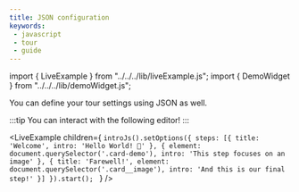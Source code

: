 ```yaml
---
title: JSON configuration
keywords:
 - javascript
 - tour
 - guide
---
```


import { LiveExample } from "../../../lib/liveExample.js";
import { DemoWidget } from "../../../lib/demoWidget.js";

You can define your tour settings using JSON as well.

:::tip
You can interact with the following editor!
:::


<LiveExample children={
`introJs().setOptions({
  steps: [{
    title: 'Welcome',
    intro: 'Hello World! 👋'
  },
  {
    element: document.querySelector('.card-demo'),
    intro: 'This step focuses on an image'
  },
  {
    title: 'Farewell!',
    element: document.querySelector('.card__image'),
    intro: 'And this is our final step!'
  }]
}).start();
`
} />

<br/>

<DemoWidget populate={0}></DemoWidget>
